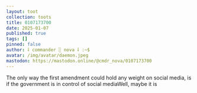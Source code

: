 ```yaml
---
layout: toot
collection: toots
title: 0107173700
date: 2025-01-07
published: true
tags: []
pinned: false
author: ⸸ commander ░ nova ⸸ :~$
avatar: /img/avatar/daemon.jpeg
mastodon: https://mastodon.online/@cmdr_nova/0107173700
---
```


The only way the first amendment could hold any weight on social media, is if the government is in control of social mediaWell, maybe it is
